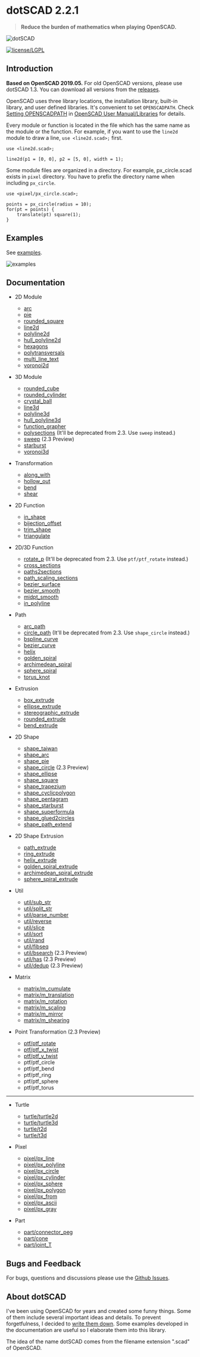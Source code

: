 # dotSCAD 2.2.1

> **Reduce the burden of mathematics when playing OpenSCAD.**

![dotSCAD](featured_img/LeopardCatTaiwan.JPG)

[![license/LGPL](LICENSE.svg)](https://github.com/JustinSDK/lib-openscad/blob/master/LICENSE)

## Introduction

**Based on OpenSCAD 2019.05.** For old OpenSCAD versions, please use dotSCAD 1.3. You can download all versions from the [releases](https://github.com/JustinSDK/dotSCAD/releases).

OpenSCAD uses three library locations, the installation library, built-in library, and user defined libraries. It's convenient to set `OPENSCADPATH`. Check [Setting OPENSCADPATH](https://en.wikibooks.org/wiki/OpenSCAD_User_Manual/Libraries#Setting_OPENSCADPATH) in [OpenSCAD User Manual/Libraries](https://en.wikibooks.org/wiki/OpenSCAD_User_Manual/Libraries) for details.

Every module or function is located in the file which has the same name as the module or the function. For example, if you want to use the `line2d` module to draw a line, `use <line2d.scad>;` first. 

	use <line2d.scad>;

	line2d(p1 = [0, 0], p2 = [5, 0], width = 1);

Some module files are organized in a directory. For example, px_circle.scad exists in `pixel` directory. You have to prefix the directory name when including `px_circle`.

    use <pixel/px_circle.scad>;
	
	points = px_circle(radius = 10);
	for(pt = points) {
        translate(pt) square(1);
	}

## Examples

See [examples](examples).

![examples](examples/images/gallery.JPG)

## Documentation

- 2D Module
    - [arc](https://openhome.cc/eGossip/OpenSCAD/lib2x-arc.html)
	- [pie](https://openhome.cc/eGossip/OpenSCAD/lib2x-pie.html)
	- [rounded_square](https://openhome.cc/eGossip/OpenSCAD/lib2x-rounded_square.html)
	- [line2d](https://openhome.cc/eGossip/OpenSCAD/lib2x-line2d.html)
	- [polyline2d](https://openhome.cc/eGossip/OpenSCAD/lib2x-polyline2d.html)
	- [hull_polyline2d](https://openhome.cc/eGossip/OpenSCAD/lib2x-hull_polyline2d.html)
	- [hexagons](https://openhome.cc/eGossip/OpenSCAD/lib2x-hexagons.html)
	- [polytransversals](https://openhome.cc/eGossip/OpenSCAD/lib2x-polytransversals.html)
    - [multi_line_text](https://openhome.cc/eGossip/OpenSCAD/lib2x-multi_line_text.html)
	- [voronoi2d](https://openhome.cc/eGossip/OpenSCAD/lib2x-voronoi2d.html)

- 3D Module
	- [rounded_cube](https://openhome.cc/eGossip/OpenSCAD/lib2x-rounded_cube.html)
    - [rounded_cylinder](https://openhome.cc/eGossip/OpenSCAD/lib2x-rounded_cylinder.html)
    - [crystal_ball](https://openhome.cc/eGossip/OpenSCAD/lib2x-crystal_ball.html)
	- [line3d](https://openhome.cc/eGossip/OpenSCAD/lib2x-line3d.html)
	- [polyline3d](https://openhome.cc/eGossip/OpenSCAD/lib2x-polyline3d.html)
	- [hull_polyline3d](https://openhome.cc/eGossip/OpenSCAD/lib2x-hull_polyline3d.html)
	- [function_grapher](https://openhome.cc/eGossip/OpenSCAD/lib2x-function_grapher.html)
	- [polysections](https://openhome.cc/eGossip/OpenSCAD/lib2x-polysections.html) (It'll be deprecated from 2.3. Use `sweep` instead.)
	- [sweep](https://openhome.cc/eGossip/OpenSCAD/lib2x-sweep.html) (2.3 Preview)
	- [starburst](https://openhome.cc/eGossip/OpenSCAD/lib2x-starburst.html)
	- [voronoi3d](https://openhome.cc/eGossip/OpenSCAD/lib2x-voronoi3d.html)
	
- Transformation
    - [along_with](https://openhome.cc/eGossip/OpenSCAD/lib2x-along_with.html)
	- [hollow_out](https://openhome.cc/eGossip/OpenSCAD/lib2x-hollow_out.html)
	- [bend](https://openhome.cc/eGossip/OpenSCAD/lib2x-bend.html)
	- [shear](https://openhome.cc/eGossip/OpenSCAD/lib2x-shear.html)

- 2D Function
	- [in_shape](https://openhome.cc/eGossip/OpenSCAD/lib2x-in_shape.html)
	- [bijection_offset](https://openhome.cc/eGossip/OpenSCAD/lib2x-bijection_offset.html)	
	- [trim_shape](https://openhome.cc/eGossip/OpenSCAD/lib2x-trim_shape.html)
	- [triangulate](https://openhome.cc/eGossip/OpenSCAD/lib2x-triangulate.html)

- 2D/3D Function
	- [rotate_p](https://openhome.cc/eGossip/OpenSCAD/lib2x-rotate_p.html) (It'll be deprecated from 2.3. Use `ptf/ptf_rotate` instead.)
	- [cross_sections](https://openhome.cc/eGossip/OpenSCAD/lib2x-cross_sections.html)
	- [paths2sections](https://openhome.cc/eGossip/OpenSCAD/lib2x-paths2sections.html)
	- [path_scaling_sections](https://openhome.cc/eGossip/OpenSCAD/lib2x-path_scaling_sections.html)
	- [bezier_surface](https://openhome.cc/eGossip/OpenSCAD/lib2x-bezier_surface.html)	
	- [bezier_smooth](https://openhome.cc/eGossip/OpenSCAD/lib2x-bezier_smooth.html)	
	- [midpt_smooth](https://openhome.cc/eGossip/OpenSCAD/lib2x-midpt_smooth.html)
	- [in_polyline](https://openhome.cc/eGossip/OpenSCAD/lib2x-in_polyline.html)
	
- Path
    - [arc_path](https://openhome.cc/eGossip/OpenSCAD/lib2x-arc_path.html)
	- [circle_path](https://openhome.cc/eGossip/OpenSCAD/lib2x-circle_path.html) (It'll be deprecated from 2.3. Use `shape_circle` instead.)
    - [bspline_curve](https://openhome.cc/eGossip/OpenSCAD/lib2x-bspline_curve.html)
	- [bezier_curve](https://openhome.cc/eGossip/OpenSCAD/lib2x-bezier_curve.html)
    - [helix](https://openhome.cc/eGossip/OpenSCAD/lib2x-helix.html)
    - [golden_spiral](https://openhome.cc/eGossip/OpenSCAD/lib2x-golden_spiral.html)
    - [archimedean_spiral](https://openhome.cc/eGossip/OpenSCAD/lib2x-archimedean_spiral.html)
    - [sphere_spiral](https://openhome.cc/eGossip/OpenSCAD/lib2x-sphere_spiral.html)
	- [torus_knot](https://openhome.cc/eGossip/OpenSCAD/lib2x-torus_knot.html)

- Extrusion
    - [box_extrude](https://openhome.cc/eGossip/OpenSCAD/lib2x-box_extrude.html)
	- [ellipse_extrude](https://openhome.cc/eGossip/OpenSCAD/lib2x-ellipse_extrude.html)
    - [stereographic_extrude](https://openhome.cc/eGossip/OpenSCAD/lib2x-stereographic_extrude.html)
	- [rounded_extrude](https://openhome.cc/eGossip/OpenSCAD/lib2x-rounded_extrude.html)
	- [bend_extrude](https://openhome.cc/eGossip/OpenSCAD/lib2x-bend_extrude.html)	

- 2D Shape
    - [shape_taiwan](https://openhome.cc/eGossip/OpenSCAD/lib2x-shape_taiwan.html)
	- [shape_arc](https://openhome.cc/eGossip/OpenSCAD/lib2x-shape_arc.html)
	- [shape_pie](https://openhome.cc/eGossip/OpenSCAD/lib2x-shape_pie.html)
	- [shape_circle](https://openhome.cc/eGossip/OpenSCAD/lib2x-shape_circle.html) (2.3 Preview)
	- [shape_ellipse](https://openhome.cc/eGossip/OpenSCAD/lib2x-shape_ellipse.html)
    - [shape_square](https://openhome.cc/eGossip/OpenSCAD/lib2x-shape_square.html)
	- [shape_trapezium](https://openhome.cc/eGossip/OpenSCAD/lib2x-shape_trapezium.html)
	- [shape_cyclicpolygon](https://openhome.cc/eGossip/OpenSCAD/lib2x-shape_cyclicpolygon.html)
    - [shape_pentagram](https://openhome.cc/eGossip/OpenSCAD/lib2x-shape_pentagram.html)	
    - [shape_starburst](https://openhome.cc/eGossip/OpenSCAD/lib2x-shape_starburst.html)	    
	- [shape_superformula](https://openhome.cc/eGossip/OpenSCAD/lib2x-shape_superformula.html)
	- [shape_glued2circles](https://openhome.cc/eGossip/OpenSCAD/lib2x-shape_glued2circles.html)
	- [shape_path_extend](https://openhome.cc/eGossip/OpenSCAD/lib2x-shape_path_extend.html)		

- 2D Shape Extrusion
	- [path_extrude](https://openhome.cc/eGossip/OpenSCAD/lib2x-path_extrude.html)
	- [ring_extrude](https://openhome.cc/eGossip/OpenSCAD/lib2x-ring_extrude.html)
	- [helix_extrude](https://openhome.cc/eGossip/OpenSCAD/lib2x-helix_extrude.html)
	- [golden_spiral_extrude](https://openhome.cc/eGossip/OpenSCAD/lib2x-golden_spiral_extrude.html)
	- [archimedean_spiral_extrude](https://openhome.cc/eGossip/OpenSCAD/lib2x-archimedean_spiral_extrude.html)
	- [sphere_spiral_extrude](https://openhome.cc/eGossip/OpenSCAD/lib2x-sphere_spiral_extrude.html)

- Util
	- [util/sub_str](https://openhome.cc/eGossip/OpenSCAD/lib2x-sub_str.html)
	- [util/split_str](https://openhome.cc/eGossip/OpenSCAD/lib2x-split_str.html)
	- [util/parse_number](https://openhome.cc/eGossip/OpenSCAD/lib2x-parse_number.html)
    - [util/reverse](https://openhome.cc/eGossip/OpenSCAD/lib2x-reverse.html)
	- [util/slice](https://openhome.cc/eGossip/OpenSCAD/lib2x-slice.html)
	- [util/sort](https://openhome.cc/eGossip/OpenSCAD/lib2x-sort.html)
	- [util/rand](https://openhome.cc/eGossip/OpenSCAD/lib2x-rand.html)
	- [util/fibseq](https://openhome.cc/eGossip/OpenSCAD/lib2x-fibseq.html)	
	- [util/bsearch](https://openhome.cc/eGossip/OpenSCAD/lib2x-bsearch.html) (2.3 Preview)	
	- [util/has](https://openhome.cc/eGossip/OpenSCAD/lib2x-has.html) (2.3 Preview)
	- [util/dedup](https://openhome.cc/eGossip/OpenSCAD/lib2x-dedup.html) (2.3 Preview)

- Matrix
	- [matrix/m_cumulate](https://openhome.cc/eGossip/OpenSCAD/lib2x-m_cumulate.html)	
	- [matrix/m_translation](https://openhome.cc/eGossip/OpenSCAD/lib2x-m_translation.html)
	- [matrix/m_rotation](https://openhome.cc/eGossip/OpenSCAD/lib2x-m_rotation.html)
	- [matrix/m_scaling](https://openhome.cc/eGossip/OpenSCAD/lib2x-m_scaling.html)
	- [matrix/m_mirror](https://openhome.cc/eGossip/OpenSCAD/lib2x-m_mirror.html)
	- [matrix/m_shearing](https://openhome.cc/eGossip/OpenSCAD/lib2x-m_shearing.html)

- Point Transformation (2.3 Preview)
    - [ptf/ptf_rotate](https://openhome.cc/eGossip/OpenSCAD/lib2x-ptf_rotate.html)
    - [ptf/ptf_x_twist](https://openhome.cc/eGossip/OpenSCAD/lib2x-ptf_x_twist.html)
	- [ptf/ptf_y_twist](https://openhome.cc/eGossip/OpenSCAD/lib2x-ptf_y_twist.html)
	- ptf/ptf_circle
	- ptf/ptf_bend
	- ptf/ptf_ring
	- ptf/ptf_sphere
	- ptf/ptf_torus

----

- Turtle
    - [turtle/turtle2d](https://openhome.cc/eGossip/OpenSCAD/lib2x-turtle2d.html)
    - [turtle/turtle3d](https://openhome.cc/eGossip/OpenSCAD/lib2x-turtle3d.html)
    - [turtle/t2d](https://openhome.cc/eGossip/OpenSCAD/lib2x-t2d.html)
    - [turtle/t3d](https://openhome.cc/eGossip/OpenSCAD/lib2x-t3d.html)

- Pixel
    - [pixel/px_line](https://openhome.cc/eGossip/OpenSCAD/lib2x-px_line.html)
	- [pixel/px_polyline](https://openhome.cc/eGossip/OpenSCAD/lib2x-px_polyline.html)
	- [pixel/px_circle](https://openhome.cc/eGossip/OpenSCAD/lib2x-px_circle.html)
	- [pixel/px_cylinder](https://openhome.cc/eGossip/OpenSCAD/lib2x-px_cylinder.html)
	- [pixel/px_sphere](https://openhome.cc/eGossip/OpenSCAD/lib2x-px_sphere.html)
	- [pixel/px_polygon](https://openhome.cc/eGossip/OpenSCAD/lib2x-px_polygon.html)
	- [pixel/px_from](https://openhome.cc/eGossip/OpenSCAD/lib2x-px_from.html)
    - [pixel/px_ascii](https://openhome.cc/eGossip/OpenSCAD/lib2x-px_ascii.html)
	- [pixel/px_gray](https://openhome.cc/eGossip/OpenSCAD/lib2x-px_gray.html)

- Part
    - [part/connector_peg](https://openhome.cc/eGossip/OpenSCAD/lib2x-connector_peg.html)
	- [part/cone](https://openhome.cc/eGossip/OpenSCAD/lib2x-cone.html)
	- [part/joint_T](https://openhome.cc/eGossip/OpenSCAD/lib2-joint_T.html)
	
## Bugs and Feedback

For bugs, questions and discussions please use the [Github Issues](https://github.com/JustinSDK/dotSCAD/issues).

## About dotSCAD

I've been using OpenSCAD for years and created some funny things. Some of them include several important ideas and details. To prevent forgetfulness, I decided to [write them down](https://openhome.cc/eGossip/OpenSCAD/). Some examples developed in the documentation are useful so I elaborate them into this library.

The idea of the name dotSCAD comes from the filename extension ".scad" of OpenSCAD. 